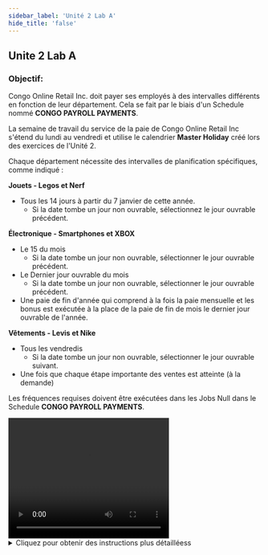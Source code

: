 ```yaml
---
sidebar_label: 'Unité 2 Lab A'
hide_title: 'false'
---
```


## Unite 2 Lab A

### Objectif: 

Congo Online Retail Inc. doit payer ses employés à des intervalles différents en fonction de leur département. Cela se fait par le biais d'un Schedule nommé **CONGO PAYROLL PAYMENTS**.

La semaine de travail du service de la paie de Congo Online Retail Inc s'étend du lundi au vendredi et utilise le calendrier **Master Holiday** créé lors des exercices de l'Unité 2.

Chaque département nécessite des intervalles de planification spécifiques, comme indiqué :

**Jouets - Legos et Nerf**

* Tous les 14 jours à partir du 7 janvier de cette année.
    * Si la date tombe un jour non ouvrable,  sélectionnez le jour ouvrable précédent.
 

**Électronique - Smartphones et XBOX**

* Le 15 du mois 
    * Si la date tombe un jour non ouvrable,  sélectionner le jour ouvrable précédent.
* Le Dernier jour ouvrable du mois
    * Si la date tombe un jour non ouvrable,  sélectionner le jour ouvrable précédent.
* Une paie de fin d'année qui comprend à la fois la paie mensuelle et les bonus est exécutée à la place de la paie de fin de mois le dernier jour ouvrable de l'année.


**Vêtements - Levis et Nike**  

* Tous les vendredis
    * Si la date tombe un jour non ouvrable,  sélectionner le jour ouvrable suivant.
* Une fois que chaque étape importante des ventes est atteinte (à la demande)


Les fréquences requises doivent être exécutées dans les Jobs Null dans le Schedule **CONGO PAYROLL PAYMENTS**.

<div>
<video width="320" height="240" controls>
  <source src="videobasic/U2LabA.mp4" type="video/mp4"></source>
Your browser does not support the video tag.
</video>
</div>

<details>

<summary>Cliquez pour obtenir des instructions plus détailléess</summary>

**Instructions de laboratoire :**

:::note
UTILISEZ UN TYPE DE JOB NULL POUR TOUS LES JOBS DE CE LABORATOIRE
:::

* Créez un schedule nommé **Congo Payroll Payments**
* Les jours ouvrables sont du lundi au vendredi  
* Le calendrier **Master Holiday** est utilisé
* Configurez une Mise au plan automatiquement du Schedule sur ```7``` jours à l'avance pour ```1``` jour
* Configurez la Suppression automatiquement du Schedule ```7``` jours en arrière
* Ajoutez de la documentation pour le schedule

* Quatre Null Jobs seront créés :
    * Les jouets auront besoin d'un job avec une fréquence
    * L'électronique aura besoin de deux Jobs
        * Job 1 - trois fréquences
        * Job 2 - une fréquence
    * Les vêtements auront besoin d'un job avec deux fréquences

* Taguez tous les jobs en fonction du produit ( **jouets** , **électronique** et **vêtements** )

Une fois terminé, les résultats « **Prévisionnel Global** » ressembleront à ce qui suit :

#### Jouets

<a href="imgbasic/268.png" target="_blank"><img src="imgbasic/268.png" width="300"></img></a>


#### Électronique - Pas de fin d'année

<a href="imgbasic/269.png" target="_blank"><img src="imgbasic/269.png" width="300"></img></a>


#### Electronique - Fin d'année

<a href="imgbasic/270.png" target="_blank"><img src="imgbasic/270.png" width="300"></img></a>


#### Vêtements

<a href="imgbasic/271.png" target="_blank"><img src="imgbasic/271.png" width="300"></img></a>  

<a href="imgbasic/272.png" target="_blank"><img src="imgbasic/272.png" width="250"></img></a>

###### (Cliquez sur les images pour les agrandir)

</details>
